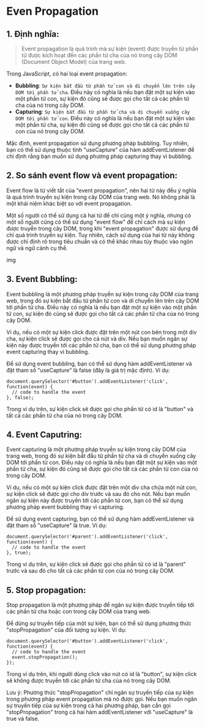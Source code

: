 # Even Propagation

## 1. Định nghĩa:
> Event propagation là quá trình mà sự kiện (event) được truyền từ phần tử được kích hoạt đến các phần tử cha của nó trong cây DOM (Document Object Model) của trang web.

Trong JavaScript, có hai loại event propagation:
- **Bubbling**: `Sự kiện bắt đầu từ phần tử con và di chuyển lên trên cây DOM tới phần tử cha`. Điều này có nghĩa là nếu bạn đặt một sự kiện vào một phần tử con, sự kiện đó cũng sẽ được gọi cho tất cả các phần tử cha của nó trong cây DOM.
- **Capturing**: `Sự kiện bắt đầu từ phần tử cha và di chuyển xuống cây DOM tới phần tử con`. Điều này có nghĩa là nếu bạn đặt một sự kiện vào một phần tử cha, sự kiện đó cũng sẽ được gọi cho tất cả các phần tử con của nó trong cây DOM.

Mặc định, event propagation sử dụng phương pháp bubbling. Tuy nhiên, bạn có thể sử dụng thuộc tính "useCapture" của hàm addEventListener để chỉ định rằng bạn muốn sử dụng phương pháp capturing thay vì bubbling.

## 2. So sánh event flow và event propagation:
Event flow là từ viết tắt của "event propagation", nên hai từ này đều ý nghĩa là quá trình truyền sự kiện trong cây DOM của trang web. Nó không phải là một khái niệm khác biệt so với event propagation.

Một số người có thể sử dụng cả hai từ để chỉ cùng một ý nghĩa, nhưng có một số người cũng có thể sử dụng "event flow" để chỉ cách mà sự kiện được truyền trong cây DOM, trong khi "event propagation" được sử dụng để chỉ quá trình truyền sự kiện. Tuy nhiên, cách sử dụng của hai từ này không được chỉ định rõ trong tiêu chuẩn và có thể khác nhau tùy thuộc vào ngôn ngữ và ngữ cảnh cụ thể.

img

## 3. Event Bubbling:
Event bubbling là một phương pháp truyền sự kiện trong cây DOM của trang web, trong đó sự kiện bắt đầu từ phần tử con và di chuyển lên trên cây DOM tới phần tử cha. Điều này có nghĩa là nếu bạn đặt một sự kiện vào một phần tử con, sự kiện đó cũng sẽ được gọi cho tất cả các phần tử cha của nó trong cây DOM.

Ví dụ, nếu có một sự kiện click được đặt trên một nút con bên trong một div cha, sự kiện click sẽ được gọi cho cả nút và div. Nếu bạn muốn ngăn sự kiện này được truyền tới các phần tử cha, bạn có thể sử dụng phương pháp event capturing thay vì bubbling.

Để sử dụng event bubbling, bạn có thể sử dụng hàm addEventListener và đặt tham số "useCapture" là false (đây là giá trị mặc định). Ví dụ:
```
document.querySelector('#button').addEventListener('click', function(event) {
  // code to handle the event
}, false);
```
Trong ví dụ trên, sự kiện click sẽ được gọi cho phần tử có id là "button" và tất cả các phần tử cha của nó trong cây DOM.
## 4. Event Caputring:
Event capturing là một phương pháp truyền sự kiện trong cây DOM của trang web, trong đó sự kiện bắt đầu từ phần tử cha và di chuyển xuống cây DOM tới phần tử con. Điều này có nghĩa là nếu bạn đặt một sự kiện vào một phần tử cha, sự kiện đó cũng sẽ được gọi cho tất cả các phần tử con của nó trong cây DOM.

Ví dụ, nếu có một sự kiện click được đặt trên một div cha chứa một nút con, sự kiện click sẽ được gọi cho div trước và sau đó cho nút. Nếu bạn muốn ngăn sự kiện này được truyền tới các phần tử con, bạn có thể sử dụng phương pháp event bubbling thay vì capturing.

Để sử dụng event capturing, bạn có thể sử dụng hàm addEventListener và đặt tham số "useCapture" là true. Ví dụ:
```
document.querySelector('#parent').addEventListener('click', function(event) {
  // code to handle the event
}, true);
```
Trong ví dụ trên, sự kiện click sẽ được gọi cho phần tử có id là "parent" trước và sau đó cho tất cả các phần tử con của nó trong cây DOM.
## 5. Stop propagation:
Stop propagation là một phương pháp để ngăn sự kiện được truyền tiếp tới các phần tử cha hoặc con trong cây DOM của trang web.

Để dừng sự truyền tiếp của một sự kiện, bạn có thể sử dụng phương thức "stopPropagation" của đối tượng sự kiện. Ví dụ:
```
document.querySelector('#button').addEventListener('click', function(event) {
  // code to handle the event
  event.stopPropagation();
});
```
Trong ví dụ trên, khi người dùng click vào nút có id là "button", sự kiện click sẽ không được truyền tới các phần tử cha của nó trong cây DOM.

Lưu ý: Phương thức "stopPropagation" chỉ ngăn sự truyền tiếp của sự kiện trong phương pháp event propagation mà nó được gọi. Nếu bạn muốn ngăn sự truyền tiếp của sự kiện trong cả hai phương pháp, bạn cần gọi "stopPropagation" trong cả hai hàm addEventListener với "useCapture" là true và false.







